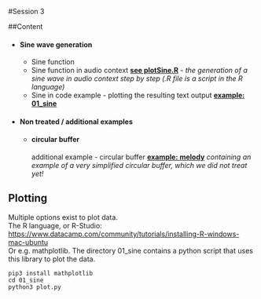 #Session 3

##Content

* #### Sine wave generation
  * Sine function  
  * Sine function in audio context
  <u>**see plotSine.R**</u> - _the generation of a sine wave in audio context step by step (.R file is a script in the R language)_
  * Sine in code example - plotting the resulting text output
  <u>**example: 01_sine**</u>

* #### Non treated / additional examples
  
  * #### circular buffer
    additional example - circular buffer
    <u>**example: melody**</u>
    _containing an example of a very simplified circular buffer, which we did not treat yet!_




## Plotting
Multiple options exist to plot data.
</br>
The R language, or R-Studio:
https://www.datacamp.com/community/tutorials/installing-R-windows-mac-ubuntu
</br>
Or e.g. mathplotlib.
The directory 01_sine contains a python script that uses this library to plot the data.

```
pip3 install mathplotlib
cd 01_sine
python3 plot.py
```
</br>

